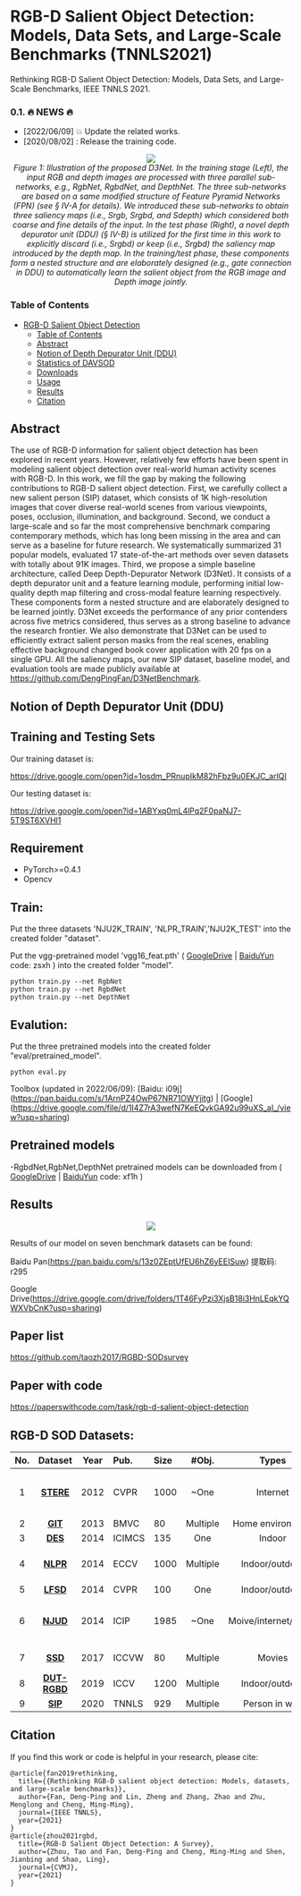 # RGB-D Salient Object Detection: Models, Data Sets, and Large-Scale Benchmarks (TNNLS2021) <a name="headin"></a>
Rethinking RGB-D Salient Object Detection: Models, Data Sets, and Large-Scale Benchmarks, IEEE TNNLS 2021. 

### 0.1. :fire: NEWS :fire:
- [2022/06/09] :boom: Update the related works.
- [2020/08/02] : Release the training code.

<p align="center">
    <img src="D3Net-TNNLS20.png"/> <br/>
    <em> 
Figure 1: Illustration of the proposed D3Net. In the training stage (Left), the input RGB and depth images are processed with three parallel sub-networks, e.g., RgbNet, RgbdNet, and DepthNet. The three sub-networks are based on a same modified structure of Feature Pyramid Networks (FPN) (see § IV-A for details). We introduced these sub-networks to obtain three saliency maps (i.e., Srgb, Srgbd, and Sdepth) which considered both coarse and fine details of the input. In the test phase (Right), a novel depth depurator unit (DDU) (§ IV-B) is utilized for the first time in this work to explicitly discard (i.e., Srgbd) or keep (i.e., Srgbd) the saliency map introduced by the depth map. In the training/test phase, these components form a nested structure and are elaborately designed (e.g., gate connection in DDU) to automatically learn the salient object from the RGB image and Depth image jointly.
    </em>
</p>

### Table of Contents
- [RGB-D Salient Object Detection <a name="headin"></a>](#Title)
	- [Table of Contents](#table-of-contents)
	- [Abstract](#abstract)
	- [Notion of Depth Depurator Unit (DDU)](#notion-of-DDU)
	- [Statistics of DAVSOD](#statistics-of-davsod)
	- [Downloads](#downloads)
	- [Usage](#usage)
	- [Results](#results)
	- [Citation](#citation)

## Abstract
The use of RGB-D information for salient object detection has been explored in recent years. However, relatively few efforts have been spent in modeling salient object detection over real-world human activity scenes with RGB-D. In this work, we fill the gap by making the following contributions to RGB-D salient object detection. First, we carefully collect a new salient person (SIP) dataset, which consists of 1K high-resolution images that cover diverse real-world scenes from various viewpoints, poses, occlusion, illumination, and background. Second, we conduct a large-scale and so far the most comprehensive benchmark
comparing contemporary methods, which has long been missing in the area and can serve as a baseline for future research. We systematically summarized 31 popular models, evaluated 17 state-of-the-art methods over seven datasets with totally about 91K images. Third, we propose a simple baseline architecture, called Deep Depth-Depurator Network (D3Net). It consists of a depth depurator unit and a feature learning module, performing initial low-quality depth map filtering and cross-modal feature learning respectively. These components form a nested structure and are elaborately designed to be learned jointly. D3Net exceeds the performance of any prior contenders across five metrics considered, thus serves as a strong baseline to advance the research frontier. We also demonstrate that D3Net can be used to efficiently extract salient person masks from the real scenes, enabling effective background changed book cover application with 20 fps on a single GPU. All the saliency maps, our new SIP dataset, baseline model, and evaluation tools are made publicly available at https://github.com/DengPingFan/D3NetBenchmark.


## Notion of Depth Depurator Unit (DDU)

## Training and Testing Sets
Our training dataset is:

https://drive.google.com/open?id=1osdm_PRnupIkM82hFbz9u0EKJC_arlQI

Our testing dataset is:

https://drive.google.com/open?id=1ABYxq0mL4lPq2F0paNJ7-5T9ST6XVHl1

## Requirement
- PyTorch>=0.4.1  
- Opencv   


## Train:
Put the three datasets 'NJU2K_TRAIN', 'NLPR_TRAIN','NJU2K_TEST' into the created folder "dataset".

Put the vgg-pretrained model 'vgg16_feat.pth' ( [GoogleDrive](https://drive.google.com/file/d/1SXOV-DKnnqFD_b9yxJCIzdSkU7qiHh1X/view?usp=sharing) | [BaiduYun](https://pan.baidu.com/s/17qaLM3nbgR_eGehSK-SOrA) code: zsxh )  into the created folder "model".
```
python train.py --net RgbNet
python train.py --net RgbdNet
python train.py --net DepthNet
```

## Evalution:
Put the three pretrained models into the created folder "eval/pretrained_model".
```
python eval.py
```

Toolbox (updated in 2022/06/09): [Baidu: i09j] (https://pan.baidu.com/s/1ArnPZ4OwP67NR71OWYjitg) | [Google] (https://drive.google.com/file/d/1I4Z7rA3wefN7KeEQvkGA92u99uXS_aI_/view?usp=sharing)
## Pretrained models
-RgbdNet,RgbNet,DepthNet pretrained models can be downloaded from ( [GoogleDrive](https://drive.google.com/drive/folders/1jbZzUbgOC0XzbBEsy-Bgf3b-pvr62aWK?usp=sharing) | [BaiduYun](https://pan.baidu.com/s/1sgi0KExOv5KOfGQgXpDdqw) code: xf1h )  

## Results
<p align="center">
    <img src="D3Net-Result.jpg"/> <br/>
</p>
Results of our model on seven benchmark datasets can be found: 

Baidu Pan(https://pan.baidu.com/s/13z0ZEptUfEU6hZ6yEEISuw) 提取码: r295

Google Drive(https://drive.google.com/drive/folders/1T46FyPzi3XjsB18i3HnLEqkYQWXVbCnK?usp=sharing)

## Paper list
https://github.com/taozh2017/RGBD-SODsurvey

## Paper with code
https://paperswithcode.com/task/rgb-d-salient-object-detection


## RGB-D SOD Datasets:  <a id="datasets" class="anchor" href="#datasets" aria-hidden="true"><span class="octicon octicon-link"></span></a>  


**No.** |**Dataset** | **Year** | **Pub.** |**Size** | **#Obj.** | **Types** | **Resolution** | **Download**
:-: | :-: | :-: | :-  | :-  | :-:| :-: | :-: | :-:
1   | [**STERE**](http://dpfan.net/wp-content/uploads/STERE_dataset_CVPR12.pdf)   |2012 |CVPR   | 1000 | ~One       |Internet             | [251-1200] * [222-900] | [link](http://dpfan.net/d3netbenchmark/)
2   | [**GIT**](http://www.bmva.org/bmvc/2013/Papers/paper0112/abstract0112.pdf)  |2013 |BMVC   | 80   | Multiple  |Home environment     | 640 * 480 | [link](http://dpfan.net/d3netbenchmark/)
3   | [**DES**](http://dpfan.net/wp-content/uploads/DES_dataset_ICIMCS14.pdf)     |2014 |ICIMCS | 135  | One       |Indoor               | 640 * 480 | [link](http://dpfan.net/d3netbenchmark/)
4   | [**NLPR**](http://dpfan.net/wp-content/uploads/NLPR_dataset_ECCV14.pdf)     |2014 |ECCV   | 1000 | Multiple  |Indoor/outdoor       | 640 * 480, 480 * 640 | [link](http://dpfan.net/d3netbenchmark/)
5   | [**LFSD**](http://dpfan.net/wp-content/uploads/LFSD_dataset_CVPR14.pdf)     |2014 |CVPR   | 100  | One       |Indoor/outdoor       | 360 * 360 | [link](http://dpfan.net/d3netbenchmark/)
6   | [**NJUD**](http://dpfan.net/wp-content/uploads/NJU2K_dataset_ICIP14.pdf)     |2014 |ICIP   | 1985 | ~One       |Moive/internet/photo | [231-1213] * [274-828] | [link](http://dpfan.net/d3netbenchmark/)
7   | [**SSD**](http://dpfan.net/wp-content/uploads/SSD_dataset_ICCVW17.pdf)      |2017 |ICCVW  | 80   | Multiple  |Movies               | 960 *1080  | [link](http://dpfan.net/d3netbenchmark/)
8   | [**DUT-RGBD**](https://openaccess.thecvf.com/content_ICCV_2019/papers/Piao_Depth-Induced_Multi-Scale_Recurrent_Attention_Network_for_Saliency_Detection_ICCV_2019_paper.pdf) |2019 |ICCV   | 1200 | Multiple  |Indoor/outdoor       | 400 * 600 | [link](http://dpfan.net/d3netbenchmark/)
9   | [**SIP**](http://dpfan.net/wp-content/uploads/SIP_dataset_TNNLS20.pdf)     |2020 |TNNLS  | 929  | Multiple  |Person in wild       | 992 * 774 | [link](http://dpfan.net/d3netbenchmark/)

## Citation
If you find this work or code is helpful in your research, please cite:
```
@article{fan2019rethinking,
  title={{Rethinking RGB-D salient object detection: Models, datasets, and large-scale benchmarks}},
  author={Fan, Deng-Ping and Lin, Zheng and Zhang, Zhao and Zhu, Menglong and Cheng, Ming-Ming},
  journal={IEEE TNNLS},
  year={2021}
}
@article{zhou2021rgbd,
  title={RGB-D Salient Object Detection: A Survey},
  author={Zhou, Tao and Fan, Deng-Ping and Cheng, Ming-Ming and Shen, Jianbing and Shao, Ling},
  journal={CVMJ},
  year={2021}
}
```
